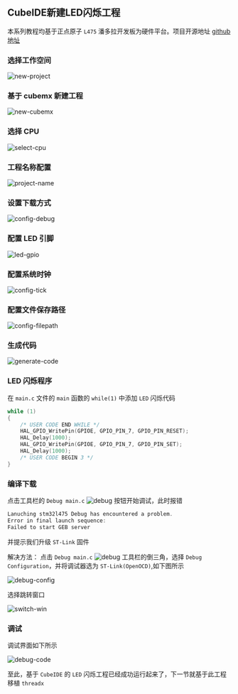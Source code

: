 ## CubeIDE新建LED闪烁工程

本系列教程均基于正点原子 `L475` 潘多拉开发板为硬件平台。项目开源地址 [github 地址](https://github.com/tyustli/threadx-l475)

### 选择工作空间

![new-project](./figures/new-project.png)

### 基于 cubemx 新建工程

![new-cubemx](./figures/new-cubemx.png)

### 选择 CPU

![select-cpu](./figures/select-cpu.png)

### 工程名称配置

![project-name](./figures/project-name.png)

### 设置下载方式

![config-debug](./figures/config-download.png)

### 配置 LED 引脚

![led-gpio](./figures/led-gpio.png)

### 配置系统时钟

![config-tick](./figures/config-tick.png)

### 配置文件保存路径

![config-filepath](./figures/config-filepath.png)

### 生成代码

![generate-code](./figures/generate-code.png)

### LED 闪烁程序

在 `main.c` 文件的 `main` 函数的 `while(1)` 中添加 `LED` 闪烁代码
```c
while (1)
{
    /* USER CODE END WHILE */
    HAL_GPIO_WritePin(GPIOE, GPIO_PIN_7, GPIO_PIN_RESET);
    HAL_Delay(1000);
    HAL_GPIO_WritePin(GPIOE, GPIO_PIN_7, GPIO_PIN_SET);
    HAL_Delay(1000);
    /* USER CODE BEGIN 3 */
}
```
### 编译下载

点击工具栏的 `Debug main.c` ![debug](./figures/debug-button.png) 按钮开始调试，此时报错

```c
Lanuching stm32l475 Debug has encountered a problem.
Error in final launch sequence:
Failed to start GEB server
```
并提示我们升级 `ST-Link` 固件

解决方法：
点击 `Debug main.c` ![debug](./figures/debug-button.png) 工具栏的倒三角，选择 `Debug Configuration`，并将调试器选为 `ST-Link(OpenOCD)`,如下图所示

![debug-config](./figures/debug-config.png)

选择跳转窗口

![switch-win](./figures/switch-win.png)

### 调试

调试界面如下所示

![debug-code](./figures/debug-code.png)

至此，基于 `CubeIDE` 的 `LED` 闪烁工程已经成功运行起来了，下一节就基于此工程移植 `threadx`
